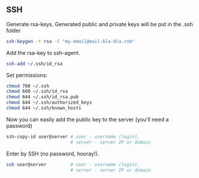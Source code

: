 ## SSH

Generate rsa-keys. Generated public and private keys will be put in the .ssh folder
```zsh
ssh-keygen -t rsa -C "my-email@mail-bla-bla.com"
```

Add the rsa-key to ssh-agent.
```zsh
ssh-add ~/.ssh/id_rsa
```

Set permissions:
```zsh
chmod 700 ~/.ssh
chmod 600 ~/.ssh/id_rsa
chmod 644 ~/.ssh/id_rsa.pub
chmod 644 ~/.ssh/authorized_keys
chmod 644 ~/.ssh/known_hosts
```

Now you can easily add the public key to the server (you'll need a password)
```zsh
ssh-copy-id user@server # user - username (login),
                        # server - server IP or domain
```

Enter by SSH (no password, hooray!).
```zsh
ssh user@server         # user - username (login),
                        # server - server IP or domain
```